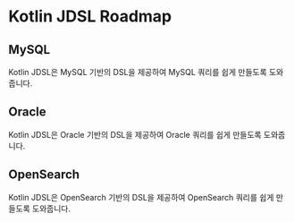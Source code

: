 # Kotlin JDSL Roadmap

## MySQL

Kotlin JDSL은 MySQL 기반의 DSL을 제공하여 MySQL 쿼리를 쉽게 만들도록 도와줍니다.

## Oracle

Kotlin JDSL은 Oracle 기반의 DSL을 제공하여 Oracle 쿼리를 쉽게 만들도록 도와줍니다.

## OpenSearch

Kotlin JDSL은 OpenSearch 기반의 DSL을 제공하여 OpenSearch 쿼리를 쉽게 만들도록 도와줍니다.
